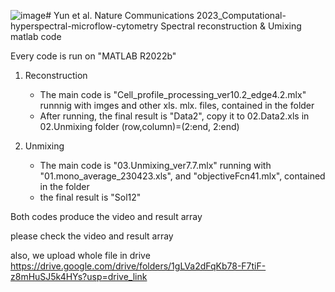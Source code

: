 ![image](https://github.com/YunHyoGeun/Computational-hyperspectral-microflow-cytometry/assets/74758420/6c868d38-5b3f-455e-bf58-e3f5d69cb58c)# Yun et al. Nature Communications 2023_Computational-hyperspectral-microflow-cytometry
Spectral reconstruction &amp; Umixing matlab code 


Every code is run on "MATLAB R2022b"

01. Reconstruction
	- The main code is "Cell_profile_processing_ver10.2_edge4.2.mlx"
		runnnig with imges and other xls. mlx. files, contained in the folder
	- After running, the final result is "Data2", copy it to 02.Data2.xls in 02.Unmixing folder
		(row,column)=(2:end, 2:end)

02. Unmixing
	- The main code is "03.Unmixing_ver7.7.mlx"
		running with "01.mono_average_230423.xls", and "objectiveFcn41.mlx", contained in the folder
	- the final result is "Sol12"


Both codes produce the video and result array

please check the video and result array



also, we upload whole file in drive
https://drive.google.com/drive/folders/1gLVa2dFqKb78-F7tiF-z8mHuSJ5k4HYs?usp=drive_link
